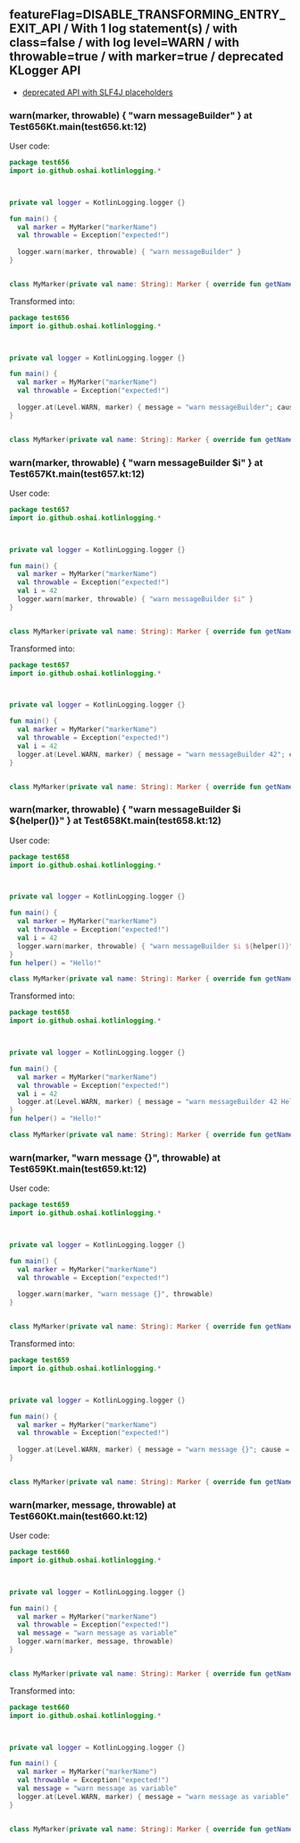 ## featureFlag=DISABLE_TRANSFORMING_ENTRY_EXIT_API / With 1 log statement(s) / with class=false / with log level=WARN / with throwable=true / with marker=true / deprecated KLogger API

* [deprecated API with SLF4J placeholders](deprecated-slf4j-placeholders.md)

###  warn(marker, throwable) { "warn messageBuilder" } at Test656Kt.main(test656.kt:12)

User code:
```kotlin
package test656
import io.github.oshai.kotlinlogging.*



private val logger = KotlinLogging.logger {}

fun main() {
  val marker = MyMarker("markerName")
  val throwable = Exception("expected!")
  
  logger.warn(marker, throwable) { "warn messageBuilder" }
}


class MyMarker(private val name: String): Marker { override fun getName() = name }

```
  
Transformed into:
```kotlin
package test656
import io.github.oshai.kotlinlogging.*



private val logger = KotlinLogging.logger {}

fun main() {
  val marker = MyMarker("markerName")
  val throwable = Exception("expected!")
  
  logger.at(Level.WARN, marker) { message = "warn messageBuilder"; cause = throwable; internalCompilerData = KLoggingEventBuilder.InternalCompilerData(messageTemplate = "\"warn messageBuilder\"", className = "test656.Test656Kt", methodName = "main", fileName = "test656.kt", lineNumber = 12)
}


class MyMarker(private val name: String): Marker { override fun getName() = name }

```

###  warn(marker, throwable) { "warn messageBuilder $i" } at Test657Kt.main(test657.kt:12)

User code:
```kotlin
package test657
import io.github.oshai.kotlinlogging.*



private val logger = KotlinLogging.logger {}

fun main() {
  val marker = MyMarker("markerName")
  val throwable = Exception("expected!")
  val i = 42
  logger.warn(marker, throwable) { "warn messageBuilder $i" }
}


class MyMarker(private val name: String): Marker { override fun getName() = name }

```
  
Transformed into:
```kotlin
package test657
import io.github.oshai.kotlinlogging.*



private val logger = KotlinLogging.logger {}

fun main() {
  val marker = MyMarker("markerName")
  val throwable = Exception("expected!")
  val i = 42
  logger.at(Level.WARN, marker) { message = "warn messageBuilder 42"; cause = throwable; internalCompilerData = KLoggingEventBuilder.InternalCompilerData(messageTemplate = "\"warn messageBuilder $i\"", className = "test657.Test657Kt", methodName = "main", fileName = "test657.kt", lineNumber = 12)
}


class MyMarker(private val name: String): Marker { override fun getName() = name }

```

###  warn(marker, throwable) { "warn messageBuilder $i ${helper()}" } at Test658Kt.main(test658.kt:12)

User code:
```kotlin
package test658
import io.github.oshai.kotlinlogging.*



private val logger = KotlinLogging.logger {}

fun main() {
  val marker = MyMarker("markerName")
  val throwable = Exception("expected!")
  val i = 42
  logger.warn(marker, throwable) { "warn messageBuilder $i ${helper()}" }
}
fun helper() = "Hello!"

class MyMarker(private val name: String): Marker { override fun getName() = name }

```
  
Transformed into:
```kotlin
package test658
import io.github.oshai.kotlinlogging.*



private val logger = KotlinLogging.logger {}

fun main() {
  val marker = MyMarker("markerName")
  val throwable = Exception("expected!")
  val i = 42
  logger.at(Level.WARN, marker) { message = "warn messageBuilder 42 Hello!"; cause = throwable; internalCompilerData = KLoggingEventBuilder.InternalCompilerData(messageTemplate = "\"warn messageBuilder $i ${helper()}\"", className = "test658.Test658Kt", methodName = "main", fileName = "test658.kt", lineNumber = 12)
}
fun helper() = "Hello!"

class MyMarker(private val name: String): Marker { override fun getName() = name }

```

###  warn(marker, "warn message {}", throwable) at Test659Kt.main(test659.kt:12)

User code:
```kotlin
package test659
import io.github.oshai.kotlinlogging.*



private val logger = KotlinLogging.logger {}

fun main() {
  val marker = MyMarker("markerName")
  val throwable = Exception("expected!")
  
  logger.warn(marker, "warn message {}", throwable)
}


class MyMarker(private val name: String): Marker { override fun getName() = name }

```
  
Transformed into:
```kotlin
package test659
import io.github.oshai.kotlinlogging.*



private val logger = KotlinLogging.logger {}

fun main() {
  val marker = MyMarker("markerName")
  val throwable = Exception("expected!")
  
  logger.at(Level.WARN, marker) { message = "warn message {}"; cause = throwable; internalCompilerData = KLoggingEventBuilder.InternalCompilerData(messageTemplate = "\"warn message {}\"", className = "test659.Test659Kt", methodName = "main", fileName = "test659.kt", lineNumber = 12)
}


class MyMarker(private val name: String): Marker { override fun getName() = name }

```

###  warn(marker, message, throwable) at Test660Kt.main(test660.kt:12)

User code:
```kotlin
package test660
import io.github.oshai.kotlinlogging.*



private val logger = KotlinLogging.logger {}

fun main() {
  val marker = MyMarker("markerName")
  val throwable = Exception("expected!")
  val message = "warn message as variable"
  logger.warn(marker, message, throwable)
}


class MyMarker(private val name: String): Marker { override fun getName() = name }

```
  
Transformed into:
```kotlin
package test660
import io.github.oshai.kotlinlogging.*



private val logger = KotlinLogging.logger {}

fun main() {
  val marker = MyMarker("markerName")
  val throwable = Exception("expected!")
  val message = "warn message as variable"
  logger.at(Level.WARN, marker) { message = "warn message as variable"; cause = throwable; internalCompilerData = KLoggingEventBuilder.InternalCompilerData(messageTemplate = "message", className = "test660.Test660Kt", methodName = "main", fileName = "test660.kt", lineNumber = 12)
}


class MyMarker(private val name: String): Marker { override fun getName() = name }

```
